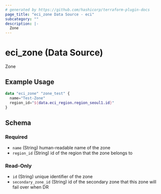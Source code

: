 ```yaml
---
# generated by https://github.com/hashicorp/terraform-plugin-docs
page_title: "eci_zone Data Source - eci"
subcategory: ""
description: |-
  Zone
---
```


# eci_zone (Data Source)

Zone

## Example Usage

```terraform
data "eci_zone" "zone_test" {
  name="Test-Zone"
  region_id="${data.eci_region.region_seoul1.id}"
}
```

<!-- schema generated by tfplugindocs -->
## Schema

### Required

- `name` (String) human-readable name of the zone
- `region_id` (String) id of the region that the zone belongs to

### Read-Only

- `id` (String) unique identifier of the zone
- `secondary_zone_id` (String) id of the secondary zone that this zone will fail over when DR
